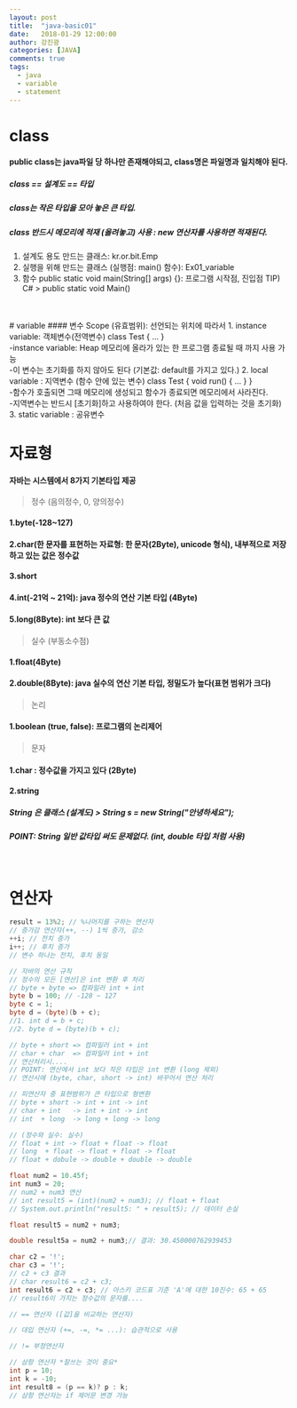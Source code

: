 ```yaml
---
layout: post
title:  "java-basic01"
date:   2018-01-29 12:00:00
author: 강진광
categories: [JAVA]
comments: true
tags:
  - java
  - variable
  - statement
---
```

# class
#### public class는 java파일 당 하나만 존재해야되고, class명은 파일명과 일치해야 된다.
##### class == 설계도 == 타입<br>
##### class는 작은 타입을 모아 놓은 큰 타입.<br>
##### class 반드시 메모리에 적재 (올려놓고) 사용 : new 연산자를 사용하면 적재된다. <br>

1. 설계도 용도 만드는 클래스: kr.or.bit.Emp
2. 실행을 위해 만드는 클래스 (실행점: main() 함수): Ex01_variable
3. 함수 public static void main(String[] args) {}: 프로그램 시작점, 진입점
TIP) C# > public static void Main()
<br>
<br>
# variable
#### 변수 Scope (유효범위): 선언되는 위치에 따라서
1. instance variable: 객체변수(전역변수) class Test { ... }<br>
-instance variable: Heap 메모리에 올라가 있는 한 프로그램 종료될 때 까지 사용 가능<br>
-이 변수는 초기화를 하지 않아도 된다 (기본값: default를 가지고 있다.)
2. local variable   : 지역변수 (함수 안에 있는 변수) class Test { void run() { ... } }<br>
-함수가 호출되면 그때 메모리에 생성되고 함수가 종료되면 메모리에서 사라진다.<br>
-지역변수는 반드시 [초기화]하고 사용하여야 한다. (처음 값을 입력하는 것을 초기화)
3. static variable  : 공유변수
<br>

# 자료형
#### 자바는 시스템에서 8가지 기본타입 제공 
> 정수 (음의정수, 0, 양의정수)
#### 1.byte(-128~127)
#### 2.char(한 문자를 표현하는 자료형: 한 문자(2Byte), unicode 형식), 내부적으로 저장하고 있는 값은 정수값
#### 3.short
#### 4.int(-21억 ~ 21억): **java 정수의 연산 기본 타입 (4Byte)**
#### 5.long(8Byte): int 보다 큰 값

> 실수 (부동소수점)<br>
#### 1.float(4Byte)
#### 2.double(8Byte): **java 실수의 연산 기본 타입**, 정밀도가 높다(표현 범위가 크다)
	
> 논리<br>
#### 1.boolean (true, false): 프로그램의 논리제어

> 문자<br>
#### 1.char : 정수값을 가지고 있다 (2Byte)
#### 2.string
##### String 은 클래스 (설계도) > String s = new String("안녕하세요");
##### POINT: String 일반 값타입 써도 문제없다. (int, double 타입 처럼 사용)
<br>

# 연산자
~~~java
result = 13%2; // %나머지를 구하는 연산자
// 증가감 연산자(++, --) 1씩 증가, 감소
++i; // 전치 증가
i++; // 후치 증가
// 변수 하나는 전치, 후치 동일

// 자바의 연산 규칙
// 정수의 모든 [연산]은 int 변환 후 처리
// byte + byte => 컴파일러 int + int
byte b = 100; // -128 ~ 127
byte c = 1;
byte d = (byte)(b + c);
//1. int d = b + c;
//2. byte d = (byte)(b + c);

// byte + short => 컴파일러 int + int
// char + char  => 컴파일러 int + int
// 연산처리시....
// POINT: 연산에서 int 보다 작은 타입은 int 변환 (long 제외)
// 연산시에 (byte, char, short -> int) 바꾸어서 연산 처리

// 피연산자 중 표현범위가 큰 타입으로 형변환
// byte + short -> int + int -> int
// char + int   -> int + int -> int
// int  + long  -> long + long -> long

// (정수와 실수: 실수)
// float + int -> float + float -> float
// long  + float -> float + float -> float
// float + dobule -> double + double -> double

float num2 = 10.45f;
int num3 = 20;
// num2 + num3 연산
// int result5 = (int)(num2 + num3); // float + float
// System.out.println("result5: " + result5); // 데이터 손실

float result5 = num2 + num3;

double result5a = num2 + num3;// 결과: 30.450000762939453

char c2 = '!';
char c3 = '!';
// c2 + c3 결과
// char result6 = c2 + c3;
int result6 = c2 + c3; // 아스키 코드표 기준 'A'에 대한 10진수: 65 + 65
// result6이 가지는 정수값의 문자를....

// == 연산자 ([값]을 비교하는 연산자)

// 대입 연산자 (+=, -=, *= ...): 습관적으로 사용

// != 부정연산자

// 삼항 연산자 *잘쓰는 것이 중요*
int p = 10;
int k = -10;
int result8 = (p == k)? p : k;
// 삼항 연산자는 if 제어문 변경 가능
~~~
